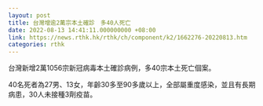 ```yaml
---
layout: post
title: 台灣增逾2萬宗本土確診　多40人死亡
date: 2022-08-13 14:41:11.000000000 +08:00
link: https://news.rthk.hk/rthk/ch/component/k2/1662276-20220813.htm
categories: rthk
---
```


台灣新增2萬1056宗新冠病毒本土確診病例，多40宗本土死亡個案。

40名死者為27男、13女，年齡30多至90多歲以上，全部屬重度感染，並且有長期病患，30人未接種3劑疫苗。
